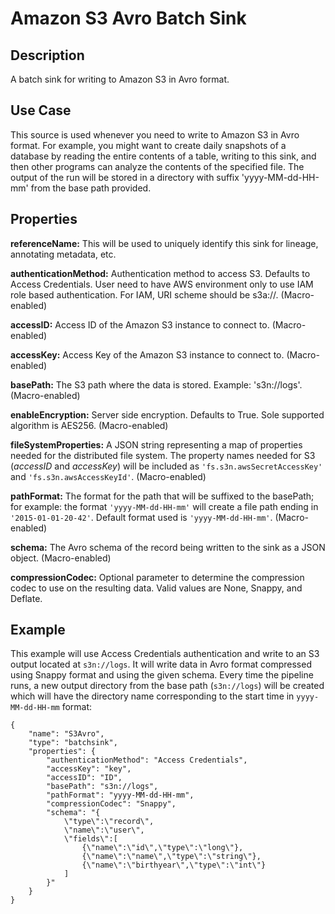 # Amazon S3 Avro Batch Sink


Description
-----------
A batch sink for writing to Amazon S3 in Avro format.


Use Case
--------
This source is used whenever you need to write to Amazon S3 in Avro format. For example,
you might want to create daily snapshots of a database by reading the entire contents of a
table, writing to this sink, and then other programs can analyze the contents of the
specified file. The output of the run will be stored in a directory with suffix
'yyyy-MM-dd-HH-mm' from the base path provided.


Properties
----------
**referenceName:** This will be used to uniquely identify this sink for lineage, annotating metadata, etc.

**authenticationMethod:** Authentication method to access S3. Defaults to Access Credentials.
 User need to have AWS environment only to use IAM role based authentication.
 For IAM, URI scheme should be s3a://. (Macro-enabled)

**accessID:** Access ID of the Amazon S3 instance to connect to. (Macro-enabled)

**accessKey:** Access Key of the Amazon S3 instance to connect to. (Macro-enabled)

**basePath:** The S3 path where the data is stored. Example: 's3n://logs'. (Macro-enabled)

**enableEncryption:** Server side encryption. Defaults to True. Sole supported algorithm is AES256. (Macro-enabled)

**fileSystemProperties:** A JSON string representing a map of properties needed for the
distributed file system. The property names needed for S3 (*accessID* and *accessKey*)
will be included as ``'fs.s3n.awsSecretAccessKey'`` and ``'fs.s3n.awsAccessKeyId'``. (Macro-enabled)

**pathFormat:** The format for the path that will be suffixed to the basePath; for
example: the format ``'yyyy-MM-dd-HH-mm'`` will create a file path ending in
``'2015-01-01-20-42'``. Default format used is ``'yyyy-MM-dd-HH-mm'``. (Macro-enabled)

**schema:** The Avro schema of the record being written to the sink as a JSON object. (Macro-enabled)

**compressionCodec:** Optional parameter to determine the compression codec to use on the resulting data. 
Valid values are None, Snappy, and Deflate.


Example
-------
This example will use Access Credentials authentication and write to an S3 output located at ``s3n://logs``. It will write data in
Avro format compressed using Snappy format and using the given schema. Every time the pipeline 
runs, a new output directory from the base path (``s3n://logs``) will be created which 
will have the directory name corresponding to the start time in ``yyyy-MM-dd-HH-mm`` format:

    {
        "name": "S3Avro",
        "type": "batchsink",
        "properties": {
            "authenticationMethod": "Access Credentials",
            "accessKey": "key",
            "accessID": "ID",
            "basePath": "s3n://logs",
            "pathFormat": "yyyy-MM-dd-HH-mm",
            "compressionCodec": "Snappy",
            "schema": "{
                \"type\":\"record\",
                \"name\":\"user\",
                \"fields\":[
                    {\"name\":\"id\",\"type\":\"long\"},
                    {\"name\":\"name\",\"type\":\"string\"},
                    {\"name\":\"birthyear\",\"type\":\"int\"}
                ]
            }"
        }
    }
